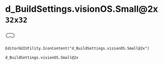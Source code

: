 # d_BuildSettings.visionOS.Small@2x `32x32`
<img src="/img/d_BuildSettings.visionOS.Small@2x.png" width=32 height=32>

``` CSharp
EditorGUIUtility.IconContent("d_BuildSettings.visionOS.Small@2x")
```
```
d_BuildSettings.visionOS.Small@2x
```
